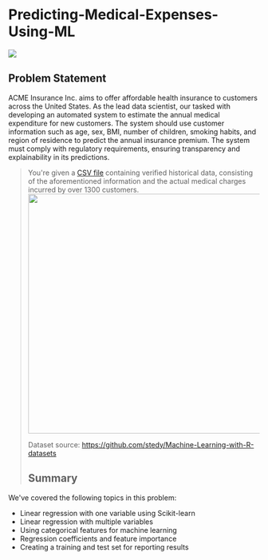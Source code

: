 # Predicting-Medical-Expenses-Using-ML

![](https://i.imgur.com/1EzyZvj.png)

## Problem Statement

ACME Insurance Inc. aims to offer affordable health insurance to customers across the United States. As the lead data scientist, our tasked with developing an automated system to estimate the annual medical expenditure for new customers. The system should use customer information such as age, sex, BMI, number of children, smoking habits, and region of residence to predict the annual insurance premium. The system must comply with regulatory requirements, ensuring transparency and explainability in its predictions.
> 
> You're given a [CSV file](https://raw.githubusercontent.com/JovianML/opendatasets/master/data/medical-charges.csv) containing verified historical data, consisting of the aforementioned information and the actual medical charges incurred by over 1300 customers. 
> <img src="https://i.imgur.com/87Uw0aG.png" width="480">
>
> Dataset source: https://github.com/stedy/Machine-Learning-with-R-datasets
>
>
> ## Summary

We've covered the following topics in this problem:

- Linear regression with one variable using Scikit-learn
- Linear regression with multiple variables 
- Using categorical features for machine learning
- Regression coefficients and feature importance
- Creating a training and test set for reporting results
